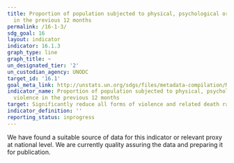 ```yaml
---
title: Proportion of population subjected to physical, psychological or sexual violence
  in the previous 12 months
permalink: /16-1-3/
sdg_goal: 16
layout: indicator
indicator: 16.1.3
graph_type: line
graph_title: ~
un_designated_tier: '2'
un_custodian_agency: UNODC
target_id: '16.1'
goal_meta_link: http://unstats.un.org/sdgs/files/metadata-compilation/Metadata-Goal-16.pdf
indicator_name: Proportion of population subjected to physical, psychological or sexual
  violence in the previous 12 months
target: Significantly reduce all forms of violence and related death rates everywhere.
indicator_definition: ''
reporting_status: inprogress
---
```


We have found a suitable source of data for this indicator or relevant proxy at national level. We are currently quality assuring the data and preparing it for publication.
